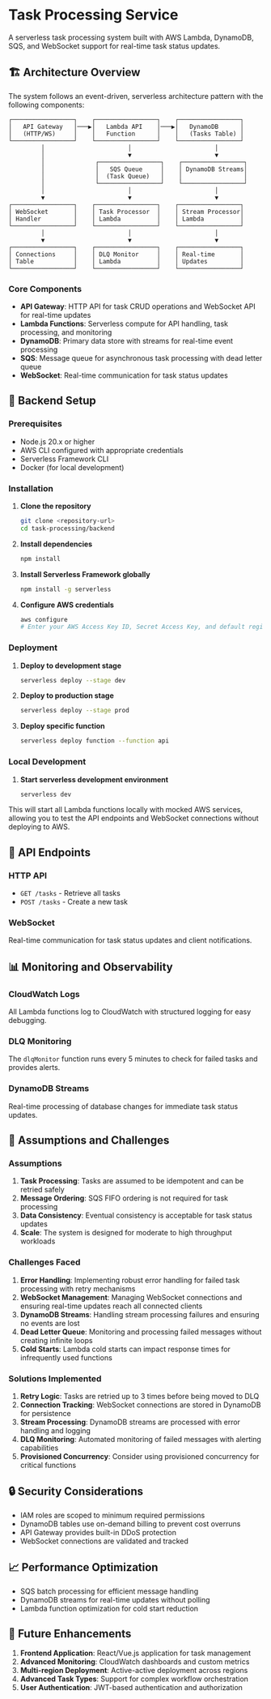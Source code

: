 # Task Processing Service

A serverless task processing system built with AWS Lambda, DynamoDB, SQS, and WebSocket support for real-time task status updates.

## 🏗️ Architecture Overview

The system follows an event-driven, serverless architecture pattern with the following components:

```
┌─────────────────┐    ┌─────────────────┐    ┌─────────────────┐
│   API Gateway   │───▶│   Lambda API    │───▶│   DynamoDB      │
│   (HTTP/WS)     │    │   Function      │    │   (Tasks Table) │
└─────────────────┘    └─────────────────┘    └─────────────────┘
         │                       │                       │
         │                       ▼                       ▼
         │              ┌─────────────────┐    ┌─────────────────┐
         │              │   SQS Queue     │    │ DynamoDB Streams│
         │              │  (Task Queue)   │    │                 │
         │              └─────────────────┘    └─────────────────┘
         │                       │                       │
         ▼                       ▼                       ▼
┌─────────────────┐    ┌─────────────────┐    ┌─────────────────┐
│ WebSocket       │    │ Task Processor  │    │ Stream Processor│
│ Handler         │    │ Lambda          │    │ Lambda          │
└─────────────────┘    └─────────────────┘    └─────────────────┘
         │                       │                       │
         ▼                       ▼                       ▼
┌─────────────────┐    ┌─────────────────┐    ┌─────────────────┐
│ Connections     │    │ DLQ Monitor     │    │ Real-time       │
│ Table           │    │ Lambda          │    │ Updates         │
└─────────────────┘    └─────────────────┘    └─────────────────┘
```

### Core Components

- **API Gateway**: HTTP API for task CRUD operations and WebSocket API for real-time updates
- **Lambda Functions**: Serverless compute for API handling, task processing, and monitoring
- **DynamoDB**: Primary data store with streams for real-time event processing
- **SQS**: Message queue for asynchronous task processing with dead letter queue
- **WebSocket**: Real-time communication for task status updates

## 🚀 Backend Setup

### Prerequisites

- Node.js 20.x or higher
- AWS CLI configured with appropriate credentials
- Serverless Framework CLI
- Docker (for local development)

### Installation

1. **Clone the repository**
   ```bash
   git clone <repository-url>
   cd task-processing/backend
   ```

2. **Install dependencies**
   ```bash
   npm install
   ```

3. **Install Serverless Framework globally**
   ```bash
   npm install -g serverless
   ```

4. **Configure AWS credentials**
   ```bash
   aws configure
   # Enter your AWS Access Key ID, Secret Access Key, and default region
   ```

### Deployment

1. **Deploy to development stage**
   ```bash
   serverless deploy --stage dev
   ```

2. **Deploy to production stage**
   ```bash
   serverless deploy --stage prod
   ```

3. **Deploy specific function**
   ```bash
   serverless deploy function --function api
   ```

### Local Development

1. **Start serverless development environment**
   ```bash
   serverless dev
   ```

This will start all Lambda functions locally with mocked AWS services, allowing you to test the API endpoints and WebSocket connections without deploying to AWS.


## 🔧 API Endpoints

### HTTP API

- `GET /tasks` - Retrieve all tasks
- `POST /tasks` - Create a new task

### WebSocket

Real-time communication for task status updates and client notifications.

## 📊 Monitoring and Observability

### CloudWatch Logs

All Lambda functions log to CloudWatch with structured logging for easy debugging.

### DLQ Monitoring

The `dlqMonitor` function runs every 5 minutes to check for failed tasks and provides alerts.

### DynamoDB Streams

Real-time processing of database changes for immediate task status updates.

## 🚨 Assumptions and Challenges

### Assumptions

1. **Task Processing**: Tasks are assumed to be idempotent and can be retried safely
2. **Message Ordering**: SQS FIFO ordering is not required for task processing
3. **Data Consistency**: Eventual consistency is acceptable for task status updates
4. **Scale**: The system is designed for moderate to high throughput workloads

### Challenges Faced

1. **Error Handling**: Implementing robust error handling for failed task processing with retry mechanisms
2. **WebSocket Management**: Managing WebSocket connections and ensuring real-time updates reach all connected clients
3. **DynamoDB Streams**: Handling stream processing failures and ensuring no events are lost
4. **Dead Letter Queue**: Monitoring and processing failed messages without creating infinite loops
5. **Cold Starts**: Lambda cold starts can impact response times for infrequently used functions

### Solutions Implemented

1. **Retry Logic**: Tasks are retried up to 3 times before being moved to DLQ
2. **Connection Tracking**: WebSocket connections are stored in DynamoDB for persistence
3. **Stream Processing**: DynamoDB streams are processed with error handling and logging
4. **DLQ Monitoring**: Automated monitoring of failed messages with alerting capabilities
5. **Provisioned Concurrency**: Consider using provisioned concurrency for critical functions

## 🔒 Security Considerations

- IAM roles are scoped to minimum required permissions
- DynamoDB tables use on-demand billing to prevent cost overruns
- API Gateway provides built-in DDoS protection
- WebSocket connections are validated and tracked

## 📈 Performance Optimization

- SQS batch processing for efficient message handling
- DynamoDB streams for real-time updates without polling
- Lambda function optimization for cold start reduction


## 🚀 Future Enhancements

1. **Frontend Application**: React/Vue.js application for task management
2. **Advanced Monitoring**: CloudWatch dashboards and custom metrics
3. **Multi-region Deployment**: Active-active deployment across regions
4. **Advanced Task Types**: Support for complex workflow orchestration
5. **User Authentication**: JWT-based authentication and authorization


